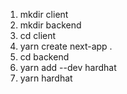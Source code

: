 1. mkdir client
2. mkdir backend
3. cd client
4. yarn create next-app .
5. cd backend
6. yarn add --dev hardhat
7. yarn hardhat
